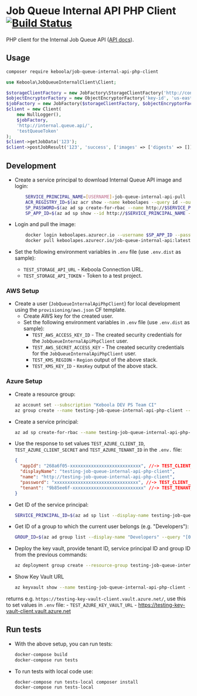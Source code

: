 # Job Queue Internal API PHP Client [![Build Status](https://dev.azure.com/keboola-dev/job-queue-internal-api-php-client/_apis/build/status/keboola.job-queue-internal-api-php-client?branchName=master)](https://dev.azure.com/keboola-dev/job-queue-internal-api-php-client/_build/latest?definitionId=3&branchName=master)

PHP client for the Internal Job Queue API ([API docs](https://app.swaggerhub.com/apis-docs/keboola/job-queue-internal-api/1.0.1)).

## Usage
```bash
composer require keboola/job-queue-internal-api-php-client
```

```php
use Keboola\JobQueueInternalClient\Client;

$storageClientFactory = new JobFactory\StorageClientFactory('http://connetion.keboola.com/');
$objectEncryptorFactory = new ObjectEncryptorFactory('key-id', 'us-east-1', '', '');
$jobFactory = new JobFactory($storageClientFactory, $objectEncryptorFactory);
$client = new Client(
    new NullLogger(),
    $jobFactory,
    'http://internal.queue.api/',
    'testQueueToken'
);
$client->getJobData('123');
$client->postJobResult('123', 'success', ['images' => ['digests' => []]]);
```

## Development
- Create a service principal to download Internal Queue API image and login:

    ```bash
        SERVICE_PRINCIPAL_NAME=[USERNAME]-job-queue-internal-api-pull
        ACR_REGISTRY_ID=$(az acr show --name keboolapes --query id --output tsv --subscription c5182964-8dca-42c8-a77a-fa2a3c6946ea)
        SP_PASSWORD=$(az ad sp create-for-rbac --name http://$SERVICE_PRINCIPAL_NAME --scopes $ACR_REGISTRY_ID --role acrpull --query password --output tsv)
        SP_APP_ID=$(az ad sp show --id http://$SERVICE_PRINCIPAL_NAME --query appId --output tsv)    
    ```

- Login and pull the image:

    ```bash
        docker login keboolapes.azurecr.io --username $SP_APP_ID --password $SP_PASSWORD
        docker pull keboolapes.azurecr.io/job-queue-internal-api:latest
    ```

- Set the following environment variables in `.env` file (use `.env.dist` as sample):
    - `TEST_STORAGE_API_URL` - Keboola Connection URL.
    - `TEST_STORAGE_API_TOKEN` - Token to a test project.
  
### AWS Setup
- Create a user (`JobQueueInternalApiPhpClient`) for local development using the `provisioning/aws.json` CF template. 
    - Create AWS key for the created user. 
    - Set the following environment variables in `.env` file (use `.env.dist` as sample):
        - `TEST_AWS_ACCESS_KEY_ID` - The created security credentials for the `JobQueueInternalApiPhpClient` user.
        - `TEST_AWS_SECRET_ACCESS_KEY` - The created security credentials for the `JobQueueInternalApiPhpClient` user.
        - `TEST_KMS_REGION` - `Region` output of the above stack.
        - `TEST_KMS_KEY_ID` - `KmsKey` output of the above stack.

### Azure Setup

- Create a resource group:
    ```bash
    az account set --subscription "Keboola DEV PS Team CI"
    az group create --name testing-job-queue-internal-api-php-client --location "East US"
    ```

- Create a service principal:
    ```bash
    az ad sp create-for-rbac --name testing-job-queue-internal-api-php-client
    ```

- Use the response to set values `TEST_AZURE_CLIENT_ID`, `TEST_AZURE_CLIENT_SECRET` and `TEST_AZURE_TENANT_ID` in the `.env.` file:
    ```json 
    {
      "appId": "268a6f05-xxxxxxxxxxxxxxxxxxxxxxxxxxx", //-> TEST_CLIENT_ID
      "displayName": "testing-job-queue-internal-api-php-client",
      "name": "http://testing-job-queue-internal-api-php-client",
      "password": "xxxxxxxxxxxxxxxxxxxxxxxxxxxxxxxx", //-> TEST_CLIENT_SECRET
      "tenant": "9b85ee6f-xxxxxxxxxxxxxxxxxxxxxxxxxxx" //-> TEST_TENANT_ID
    }
    ```

- Get ID of the service principal:
    ```bash
    SERVICE_PRINCIPAL_ID=$(az ad sp list --display-name testing-job-queue-internal-api-php-client --query "[0].objectId" --output tsv)
    ```

- Get ID of a group to which the current user belongs (e.g. "Developers"):
    ```bash
    GROUP_ID=$(az ad group list --display-name "Developers" --query "[0].objectId" --output tsv)
    ```

- Deploy the key vault, provide tenant ID, service principal ID and group ID from the previous commands:
    ```bash
    az deployment group create --resource-group testing-job-queue-internal-api-php-client --template-file provisioning/azure.json --parameters vault_name=testing-job-queue-internal-api-php-client tenant_id=9b85ee6f-4fb0-4a46-8cb7-4dcc6b262a89 service_principal_object_id=$SERVICE_PRINCIPAL_ID group_object_id=$GROUP_ID
    ```
- Show Key Vault URL
    ```bash
    az keyvault show --name testing-job-queue-internal-api-php-client --query "properties.vaultUri" --output tsv
    ```

returns e.g. `https://testing-key-vault-client.vault.azure.net/`, use this to set values in `.env` file:
    - `TEST_AZURE_KEY_VAULT_URL` - https://testing-key-vault-client.vault.azure.net

## Run tests
- With the above setup, you can run tests:

    ```bash
    docker-compose build
    docker-compose run tests
    ```

- To run tests with local code use:

    ```bash
    docker-compose run tests-local composer install
    docker-compose run tests-local
    ```
